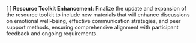 [ ] **Resource Toolkit Enhancement**: Finalize the update and expansion of the resource toolkit to include new materials that will enhance discussions on emotional well-being, effective communication strategies, and peer support methods, ensuring comprehensive alignment with participant feedback and ongoing requirements.